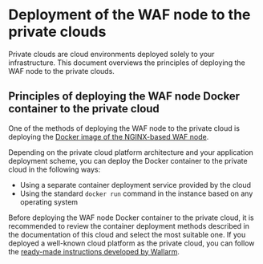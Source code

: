 # Deployment of the WAF node to the private clouds

Private clouds are cloud environments deployed solely to your infrastructure. This document overviews the principles of deploying the WAF node to the private clouds.

## Principles of deploying the WAF node Docker container to the private cloud

One of the methods of deploying the WAF node to the private cloud is deploying the [Docker image of the NGINX-based WAF node](../../admin-en/installation-docker-en.md).

Depending on the private cloud platform architecture and your application deployment scheme, you can deploy the Docker container to the private cloud in the following ways:

* Using a separate container deployment service provided by the cloud
* Using the standard `docker run` command in the instance based on any operating system

Before deploying the WAF node Docker container to the private cloud, it is recommended to review the container deployment methods described in the documentation of this cloud and select the most suitable one. If you deployed a well-known cloud platform as the private cloud, you can follow the [ready-made instructions developed by Wallarm](#link-to-supported-cloud-deployments).

